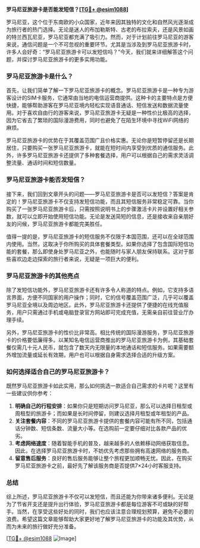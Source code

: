 **罗马尼亚旅游卡是否能发短信？[[TG💪+ @esim1088](https://t.me/s/esim1088)]**

罗马尼亚，这个位于东南欧的小众国家，近年来因其独特的文化和自然风光逐渐成为旅行者的热门选择。无论是迷人的布加勒斯特、古老的布拉索夫，还是风景如画的特兰西瓦尼亚，罗马尼亚都充满了吸引力。然而，对于计划前往罗马尼亚的游客来说，通信问题是一个不可忽视的重要环节。尤其是当涉及到罗马尼亚旅游卡时，许多人会好奇：“罗马尼亚旅游卡可以发短信吗？”今天，我们就来详细解答这个问题，并探讨罗马尼亚旅游卡的更多实用功能。

### 罗马尼亚旅游卡是什么？

首先，让我们简单了解一下罗马尼亚旅游卡的概念。罗马尼亚旅游卡是一种专为游客设计的SIM卡服务，它通常由当地的电信运营商提供。这种卡的主要特点是方便快捷，能够帮助游客在罗马尼亚境内轻松实现语音通话、短信发送和数据流量使用。对于喜欢自由行的游客来说，罗马尼亚旅游卡无疑是一种性价比极高的选择，因为它省去了繁琐的国际漫游费用，同时也避免了在陌生环境中寻找WiFi网络的麻烦。

罗马尼亚旅游卡的优势在于其覆盖范围广且价格实惠。无论你是短暂停留还是长期居住，只要购买一张罗马尼亚旅游卡，就能在短时间内享受到优质的通信服务。此外，许多罗马尼亚旅游卡还提供了多种套餐选择，用户可以根据自己的需求灵活调整流量、通话时间和短信数量。

### 罗马尼亚旅游卡能否发短信？

接下来，我们回到文章开头的问题——罗马尼亚旅游卡是否可以发短信？答案是肯定的！罗马尼亚旅游卡不仅支持发短信功能，而且其短信服务非常稳定可靠。当你购买了一张罗马尼亚旅游卡后，只需按照说明书上的步骤激活卡片并设置好相关参数，就可以立即开始使用短信功能。无论是发送简短的信息，还是接收来自亲朋好友的问候，罗马尼亚旅游卡都能完美胜任。

值得一提的是，罗马尼亚旅游卡的短信服务不仅限于本国范围，还可以在全球范围内使用。当然，这取决于你所购买的具体套餐类型。如果你选择了包含国际短信功能的套餐，那么即使身处罗马尼亚之外，也能随时与家人朋友保持联系。这对于那些喜欢边走边探索的旅行者来说，无疑是一项巨大的便利。

### 罗马尼亚旅游卡的其他亮点

除了发短信功能外，罗马尼亚旅游卡还有许多令人称道的特点。例如，它支持多语言界面，方便不同国家的用户操作；同时，它的信号覆盖范围广泛，几乎可以覆盖罗马尼亚全境以及周边地区。此外，罗马尼亚旅游卡还提供了便捷的在线充值服务，用户只需通过手机或电脑登录官方网站即可完成充值，无需亲自前往营业厅办理手续。

另外，罗马尼亚旅游卡的性价比非常高。相比传统的国际漫游服务，罗马尼亚旅游卡的价格要低廉得多。以某知名电信运营商推出的罗马尼亚旅游卡为例，其基础套餐仅需几十元人民币，就包含了数天内无限量的本地通话和短信服务。如果需要额外增加流量或延长有效期，用户也可以根据自身需求选择合适的升级方案。

### 如何选择适合自己的罗马尼亚旅游卡？

既然罗马尼亚旅游卡如此实用，那么如何挑选一款适合自己需求的卡片呢？这里有一些建议供你参考：

1. **明确自己的行程安排**：如果你只是短期访问罗马尼亚，那么可以选择日租型或周租型的旅游卡；而如果是长时间停留，则建议选择月租型或年租型的产品。
2. **关注套餐内容**：不同的罗马尼亚旅游卡提供的套餐内容可能有所不同，包括通话分钟数、短信条数、流量大小等。在选购前一定要仔细对比各款产品的优劣。
3. **考虑网络速度**：随着智能手机的普及，越来越多的人依赖移动网络获取信息。因此，在选择罗马尼亚旅游卡时，不妨优先考虑那些拥有高速网络的服务商。
4. **留意售后服务**：良好的售后服务能够让整个旅程更加顺畅无忧。因此，在购买罗马尼亚旅游卡之前，最好先了解该服务商是否提供7×24小时客服支持。

### 总结

综上所述，罗马尼亚旅游卡不仅可以发短信，而且还能为你带来诸多便利。无论是为了节省开支还是提升出行体验，罗马尼亚旅游卡都是每位游客不可或缺的好帮手。当然，在享受这些好处的同时，我们也应该注意合理规划预算，避免不必要的浪费。希望这篇文章能够帮助大家更好地了解罗马尼亚旅游卡的功能及其优势，从而为未来的旅行做好充分准备。

[[TG💪+ @esim1088](https://t.me/s/esim1088) ![Image](https://i.postimg.cc/4NQfJmqS/Snipaste-2025-05-13-00-14-12.png)]